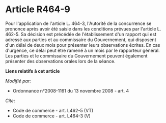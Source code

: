 # Article R464-9

Pour l'application de l'article L. 464-3, l'Autorité de la concurrence se prononce après avoir été saisie dans les conditions
prévues par l'article L. 462-5. Sa décision est précédée de l'établissement d'un rapport qui est adressé aux parties et au
commissaire du Gouvernement, qui disposent d'un délai de deux mois pour présenter leurs observations écrites. En cas
d'urgence, ce délai peut être ramené à un mois par le rapporteur général. Les parties et le commissaire du Gouvernement
peuvent également présenter des observations orales lors de la séance.

**Liens relatifs à cet article**

_Modifié par_:

  - Ordonnance n°2008-1161 du 13 novembre 2008 - art. 4

_Cite_:

  - Code de commerce - art. L462-5 (VT)
  - Code de commerce - art. L464-3 (V)
